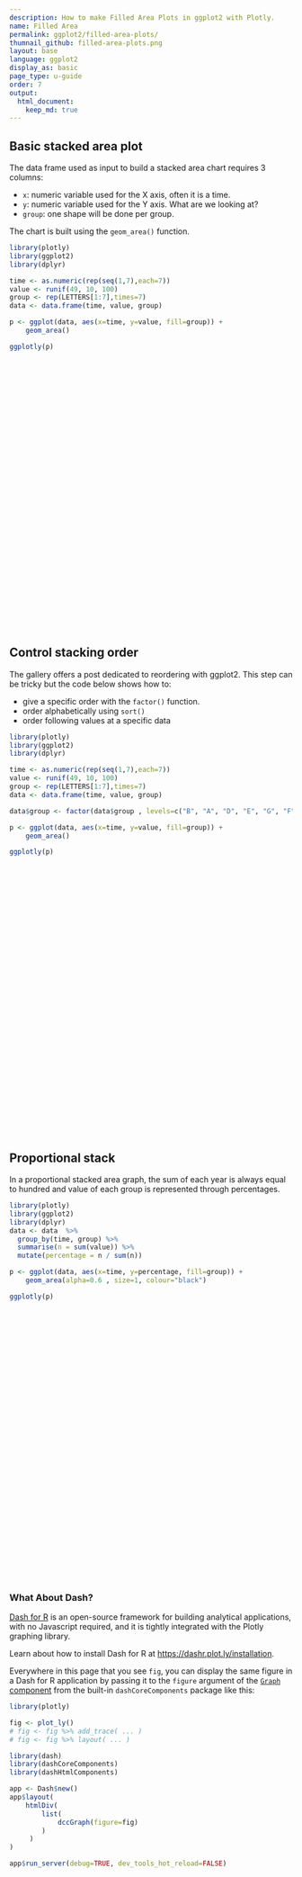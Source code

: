 ```yaml
---
description: How to make Filled Area Plots in ggplot2 with Plotly.
name: Filled Area
permalink: ggplot2/filled-area-plots/
thumnail_github: filled-area-plots.png
layout: base
language: ggplot2
display_as: basic
page_type: u-guide
order: 7
output:
  html_document:
    keep_md: true
---
```




## Basic stacked area plot

The data frame used as input to build a stacked area chart requires 3 columns:
* `x`: numeric variable used for the X axis, often it is a time.
* `y`: numeric variable used for the Y axis. What are we looking at?
* `group`: one shape will be done per group.

The chart is built using the `geom_area()` function.


``` r
library(plotly)
library(ggplot2)
library(dplyr)

time <- as.numeric(rep(seq(1,7),each=7))
value <- runif(49, 10, 100)
group <- rep(LETTERS[1:7],times=7)
data <- data.frame(time, value, group)

p <- ggplot(data, aes(x=time, y=value, fill=group)) + 
    geom_area()

ggplotly(p)
```

<div class="plotly html-widget html-fill-item" id="htmlwidget-7571e97ca558e3fb4d32" style="width:672px;height:480px;"></div>
<script type="application/json" data-for="htmlwidget-7571e97ca558e3fb4d32">{"x":{"data":[{"x":[0.99399999999999999,1,1.006,1.994,2,2.0059999999999998,2.9940000000000002,3,3.0059999999999998,3.9940000000000002,4,4.0060000000000002,4.9939999999999998,5,5.0060000000000002,5.9939999999999998,6,6.0060000000000002,6.9939999999999998,7,7.0060000000000002,7.0060000000000002,7,6.9939999999999998,6.0060000000000002,6,5.9939999999999998,5.0060000000000002,5,4.9939999999999998,4.0060000000000002,4,3.9940000000000002,3.0059999999999998,3,2.9940000000000002,2.0059999999999998,2,1.994,1.006,1,0.99399999999999999,0.99399999999999999],"y":[0,424.17940251762047,423.79557355031835,360.59173693457154,360.20790796726942,360.06988145217764,337.34151530039964,337.20348878530785,337.19222455539273,335.33738136270546,335.32611713279039,335.77807722735218,410.20083946519526,410.65279955975711,410.07739727089177,315.32782037107279,314.75241808220744,314.83481149669734,328.4022604160383,328.48465383052826,0,0,381.78764979587868,381.56380862881895,344.70462978631724,344.48078861925751,345.40229504685385,497.14368679104837,498.06519321864471,497.5225759952375,408.17160654086155,407.6289893174544,407.30262848694343,353.56187839613762,353.23551756562665,353.82118340951388,450.26082570294852,450.84649154683575,451.02985737670679,481.2240973621374,481.40746319200844,0,0],"text":"time: 1<br />value: 57.22806","type":"scatter","mode":"lines","line":{"width":1.8897637795275593,"color":"transparent","dash":"solid"},"fill":"toself","fillcolor":"rgba(248,118,109,1)","hoveron":"points","name":"A","legendgroup":"A","showlegend":true,"xaxis":"x","yaxis":"y","hoverinfo":"text","frame":null},{"x":[0.99399999999999999,1,1.006,1.994,2,2.0059999999999998,2.9940000000000002,3,3.0059999999999998,3.9940000000000002,4,4.0060000000000002,4.9939999999999998,5,5.0060000000000002,5.9939999999999998,6,6.0060000000000002,6.9939999999999998,7,7.0060000000000002,7.0060000000000002,7,6.9939999999999998,6.0060000000000002,6,5.9939999999999998,5.0060000000000002,5,4.9939999999999998,4.0060000000000002,4,3.9940000000000002,3.0059999999999998,3,2.9940000000000002,2.0059999999999998,2,1.994,1.006,1,0.99399999999999999,0.99399999999999999],"y":[0,336.9164317054674,336.74516391385345,308.54306756142529,308.37179976981133,308.46584900646468,323.95262330872004,324.04667254537344,323.92571073705795,304.00733296777588,303.8863711594604,304.16954216199929,350.79836724673396,351.08153824927285,350.33050083971114,226.6596740652202,225.90863665565848,226.43150414397942,312.53035055415705,313.05321804247797,0,0,328.48465383052826,328.4022604160383,314.83481149669734,314.75241808220744,315.32782037107279,410.07739727089177,410.65279955975711,410.20083946519526,335.77807722735218,335.32611713279039,335.33738136270546,337.19222455539273,337.20348878530785,337.34151530039964,360.06988145217764,360.20790796726942,360.59173693457154,423.79557355031835,424.17940251762047,0,0],"text":"time: 1<br />value: 87.26297","type":"scatter","mode":"lines","line":{"width":1.8897637795275593,"color":"transparent","dash":"solid"},"fill":"toself","fillcolor":"rgba(196,154,0,1)","hoveron":"points","name":"B","legendgroup":"B","showlegend":true,"xaxis":"x","yaxis":"y","hoverinfo":"text","frame":null},{"x":[0.99399999999999999,1,1.006,1.994,2,2.0059999999999998,2.9940000000000002,3,3.0059999999999998,3.9940000000000002,4,4.0060000000000002,4.9939999999999998,5,5.0060000000000002,5.9939999999999998,6,6.0060000000000002,6.9939999999999998,7,7.0060000000000002,7.0060000000000002,7,6.9939999999999998,6.0060000000000002,6,5.9939999999999998,5.0060000000000002,5,4.9939999999999998,4.0060000000000002,4,3.9940000000000002,3.0059999999999998,3,2.9940000000000002,2.0059999999999998,2,1.994,1.006,1,0.99399999999999999,0.99399999999999999],"y":[0,304.46460698731244,304.0292350306222,232.33798616230024,231.90261420561001,232.06307901958468,258.486285054083,258.64674986805767,258.73015960976483,272.46496374420821,272.54837348591536,272.66839345627466,292.43168190876952,292.55170187912881,291.72557282370974,155.68965503138028,154.86352597596124,155.49239459069449,259.04609315009782,259.6749617648311,0,0,313.05321804247797,312.53035055415705,226.43150414397942,225.90863665565848,226.6596740652202,350.33050083971114,351.08153824927285,350.79836724673396,304.16954216199929,303.8863711594604,304.00733296777588,323.92571073705795,324.04667254537344,323.95262330872004,308.46584900646468,308.37179976981133,308.54306756142529,336.74516391385345,336.9164317054674,0,0],"text":"time: 1<br />value: 32.45182","type":"scatter","mode":"lines","line":{"width":1.8897637795275593,"color":"transparent","dash":"solid"},"fill":"toself","fillcolor":"rgba(83,180,0,1)","hoveron":"points","name":"C","legendgroup":"C","showlegend":true,"xaxis":"x","yaxis":"y","hoverinfo":"text","frame":null},{"x":[0.99399999999999999,1,1.006,1.994,2,2.0059999999999998,2.9940000000000002,3,3.0059999999999998,3.9940000000000002,4,4.0060000000000002,4.9939999999999998,5,5.0060000000000002,5.9939999999999998,6,6.0060000000000002,6.9939999999999998,7,7.0060000000000002,7.0060000000000002,7,6.9939999999999998,6.0060000000000002,6,5.9939999999999998,5.0060000000000002,5,4.9939999999999998,4.0060000000000002,4,3.9940000000000002,3.0059999999999998,3,2.9940000000000002,2.0059999999999998,2,1.994,1.006,1,0.99399999999999999,0.99399999999999999],"y":[0,225.61741183279082,225.18598505448551,154.14437556020917,153.71294878190383,153.95179855355991,193.28239428626375,193.52124405791983,193.49248913342132,188.75751156600191,188.72875664150342,188.84250833842904,207.57362109884619,207.68737279577181,207.27820978991218,139.90270149169959,139.49353848583996,140.13942133965904,246.49479793519708,247.14068078901619,0,0,259.6749617648311,259.04609315009782,155.49239459069449,154.86352597596124,155.68965503138028,291.72557282370974,292.55170187912881,292.43168190876952,272.66839345627466,272.54837348591536,272.46496374420821,258.73015960976483,258.64674986805767,258.486285054083,232.06307901958468,231.90261420561001,232.33798616230024,304.0292350306222,304.46460698731244,0,0],"text":"time: 1<br />value: 78.84720","type":"scatter","mode":"lines","line":{"width":1.8897637795275593,"color":"transparent","dash":"solid"},"fill":"toself","fillcolor":"rgba(0,192,148,1)","hoveron":"points","name":"D","legendgroup":"D","showlegend":true,"xaxis":"x","yaxis":"y","hoverinfo":"text","frame":null},{"x":[0.99399999999999999,1,1.006,1.994,2,2.0059999999999998,2.9940000000000002,3,3.0059999999999998,3.9940000000000002,4,4.0060000000000002,4.9939999999999998,5,5.0060000000000002,5.9939999999999998,6,6.0060000000000002,6.9939999999999998,7,7.0060000000000002,7.0060000000000002,7,6.9939999999999998,6.0060000000000002,6,5.9939999999999998,5.0060000000000002,5,4.9939999999999998,4.0060000000000002,4,3.9940000000000002,3.0059999999999998,3,2.9940000000000002,2.0059999999999998,2,1.994,1.006,1,0.99399999999999999,0.99399999999999999],"y":[0,192.88298496278003,192.57597285376397,142.02131223578471,141.71430012676865,141.55776642454322,115.78188345809001,115.62534975586459,115.74009886942804,134.63545290287584,134.75020201643929,134.69018779898528,124.80784665822517,124.74783244077116,124.41123359686694,68.984623967306703,68.648025123402476,69.124516378911224,147.58674311934968,148.06323437485844,0,0,247.14068078901619,246.49479793519708,140.13942133965904,139.49353848583996,139.90270149169959,207.27820978991218,207.68737279577181,207.57362109884619,188.84250833842904,188.72875664150342,188.75751156600191,193.49248913342132,193.52124405791983,193.28239428626375,153.95179855355991,153.71294878190383,154.14437556020917,225.18598505448551,225.61741183279082,0,0],"text":"time: 1<br />value: 32.73443","type":"scatter","mode":"lines","line":{"width":1.8897637795275593,"color":"transparent","dash":"solid"},"fill":"toself","fillcolor":"rgba(0,182,235,1)","hoveron":"points","name":"E","legendgroup":"E","showlegend":true,"xaxis":"x","yaxis":"y","hoverinfo":"text","frame":null},{"x":[0.99399999999999999,1,1.006,1.994,2,2.0059999999999998,2.9940000000000002,3,3.0059999999999998,3.9940000000000002,4,4.0060000000000002,4.9939999999999998,5,5.0060000000000002,5.9939999999999998,6,6.0060000000000002,6.9939999999999998,7,7.0060000000000002,7.0060000000000002,7,6.9939999999999998,6.0060000000000002,6,5.9939999999999998,5.0060000000000002,5,4.9939999999999998,4.0060000000000002,4,3.9940000000000002,3.0059999999999998,3,2.9940000000000002,2.0059999999999998,2,1.994,1.006,1,0.99399999999999999,0.99399999999999999],"y":[0,97.592646079137921,97.393996677971444,64.683061952558347,64.48441255139187,64.48626387596596,64.791115322499536,64.792966647073627,64.626324513582517,37.185919865379105,37.019277731887996,37.113459081584594,52.621987998289981,52.716169347986579,52.625856510549781,37.754342612624171,37.664029775187373,38.006113252765509,94.335859227296879,94.677942704875022,0,0,148.06323437485844,147.58674311934968,69.124516378911224,68.648025123402476,68.984623967306703,124.41123359686694,124.74783244077116,124.80784665822517,134.69018779898528,134.75020201643929,134.63545290287584,115.74009886942804,115.62534975586459,115.78188345809001,141.55776642454322,141.71430012676865,142.02131223578471,192.57597285376397,192.88298496278003,0,0],"text":"time: 1<br />value: 95.29034","type":"scatter","mode":"lines","line":{"width":1.8897637795275593,"color":"transparent","dash":"solid"},"fill":"toself","fillcolor":"rgba(165,138,255,1)","hoveron":"points","name":"F","legendgroup":"F","showlegend":true,"xaxis":"x","yaxis":"y","hoverinfo":"text","frame":null},{"x":[0.99399999999999999,1,1.006,1.994,2,2.0059999999999998,2.9940000000000002,3,3.0059999999999998,3.9940000000000002,4,4.0060000000000002,4.9939999999999998,5,5.0060000000000002,5.9939999999999998,6,6.0060000000000002,6.9939999999999998,7,7.0060000000000002,7.0060000000000002,7.0060000000000002,7,6.9939999999999998,6.0060000000000002,6,5.9939999999999998,5.0060000000000002,5,4.9939999999999998,4.0060000000000002,4,3.9940000000000002,3.0059999999999998,3,2.9940000000000002,2.0059999999999998,2,1.994,1.006,1,0.99399999999999999,0.99399999999999999],"y":[0,0,0,0,0,0,0,0,0,0,0,0,0,0,0,0,0,0,0,0,0,0,0,94.677942704875022,94.335859227296879,38.006113252765509,37.664029775187373,37.754342612624171,52.625856510549781,52.716169347986579,52.621987998289981,37.113459081584594,37.019277731887996,37.185919865379105,64.626324513582517,64.792966647073627,64.791115322499536,64.48626387596596,64.48441255139187,64.683061952558347,97.393996677971444,97.592646079137921,0,0],"text":"time: 1<br />value: 97.59265","type":"scatter","mode":"lines","line":{"width":1.8897637795275593,"color":"transparent","dash":"solid"},"fill":"toself","fillcolor":"rgba(251,97,215,1)","hoveron":"points","name":"G","legendgroup":"G","showlegend":true,"xaxis":"x","yaxis":"y","hoverinfo":"text","frame":null}],"layout":{"margin":{"t":26.228310502283104,"r":7.3059360730593621,"b":40.182648401826491,"l":43.105022831050235},"plot_bgcolor":"rgba(235,235,235,1)","paper_bgcolor":"rgba(255,255,255,1)","font":{"color":"rgba(0,0,0,1)","family":"","size":14.611872146118724},"xaxis":{"domain":[0,1],"automargin":true,"type":"linear","autorange":false,"range":[0.69340000000000002,7.3066000000000004],"tickmode":"array","ticktext":["2","4","6"],"tickvals":[2,4,6],"categoryorder":"array","categoryarray":["2","4","6"],"nticks":null,"ticks":"outside","tickcolor":"rgba(51,51,51,1)","ticklen":3.6529680365296811,"tickwidth":0.66417600664176002,"showticklabels":true,"tickfont":{"color":"rgba(77,77,77,1)","family":"","size":11.68949771689498},"tickangle":-0,"showline":false,"linecolor":null,"linewidth":0,"showgrid":true,"gridcolor":"rgba(255,255,255,1)","gridwidth":0.66417600664176002,"zeroline":false,"anchor":"y","title":{"text":"time","font":{"color":"rgba(0,0,0,1)","family":"","size":14.611872146118724}},"hoverformat":".2f"},"yaxis":{"domain":[0,1],"automargin":true,"type":"linear","autorange":false,"range":[-24.903259660932235,522.96845287957694],"tickmode":"array","ticktext":["0","100","200","300","400","500"],"tickvals":[0,100,200,300,400,500],"categoryorder":"array","categoryarray":["0","100","200","300","400","500"],"nticks":null,"ticks":"outside","tickcolor":"rgba(51,51,51,1)","ticklen":3.6529680365296811,"tickwidth":0.66417600664176002,"showticklabels":true,"tickfont":{"color":"rgba(77,77,77,1)","family":"","size":11.68949771689498},"tickangle":-0,"showline":false,"linecolor":null,"linewidth":0,"showgrid":true,"gridcolor":"rgba(255,255,255,1)","gridwidth":0.66417600664176002,"zeroline":false,"anchor":"x","title":{"text":"value","font":{"color":"rgba(0,0,0,1)","family":"","size":14.611872146118724}},"hoverformat":".2f"},"shapes":[{"type":"rect","fillcolor":null,"line":{"color":null,"width":0,"linetype":[]},"yref":"paper","xref":"paper","x0":0,"x1":1,"y0":0,"y1":1}],"showlegend":true,"legend":{"bgcolor":"rgba(255,255,255,1)","bordercolor":"transparent","borderwidth":1.8897637795275593,"font":{"color":"rgba(0,0,0,1)","family":"","size":11.68949771689498},"title":{"text":"group","font":{"color":"rgba(0,0,0,1)","family":"","size":14.611872146118724}}},"hovermode":"closest","barmode":"relative"},"config":{"doubleClick":"reset","modeBarButtonsToAdd":["hoverclosest","hovercompare"],"showSendToCloud":false},"source":"A","attrs":{"3c704b6ba4dd":{"x":{},"y":{},"fill":{},"type":"scatter"}},"cur_data":"3c704b6ba4dd","visdat":{"3c704b6ba4dd":["function (y) ","x"]},"highlight":{"on":"plotly_click","persistent":false,"dynamic":false,"selectize":false,"opacityDim":0.20000000000000001,"selected":{"opacity":1},"debounce":0},"shinyEvents":["plotly_hover","plotly_click","plotly_selected","plotly_relayout","plotly_brushed","plotly_brushing","plotly_clickannotation","plotly_doubleclick","plotly_deselect","plotly_afterplot","plotly_sunburstclick"],"base_url":"https://plot.ly"},"evals":[],"jsHooks":[]}</script>




## Control stacking order

The gallery offers a post dedicated to reordering with ggplot2. This step can be tricky but the code below shows how to:

* give a specific order with the `factor()` function.
* order alphabetically using `sort()`
* order following values at a specific data


``` r
library(plotly)
library(ggplot2)
library(dplyr)

time <- as.numeric(rep(seq(1,7),each=7))
value <- runif(49, 10, 100)
group <- rep(LETTERS[1:7],times=7)
data <- data.frame(time, value, group)

data$group <- factor(data$group , levels=c("B", "A", "D", "E", "G", "F", "C") )

p <- ggplot(data, aes(x=time, y=value, fill=group)) + 
    geom_area()

ggplotly(p)
```

<div class="plotly html-widget html-fill-item" id="htmlwidget-6bfb2905ea26b5d09d2a" style="width:672px;height:480px;"></div>
<script type="application/json" data-for="htmlwidget-6bfb2905ea26b5d09d2a">{"x":{"data":[{"x":[0.99399999999999999,1,1.006,1.994,2,2.0059999999999998,2.9940000000000002,3,3.0059999999999998,3.9940000000000002,4,4.0060000000000002,4.9939999999999998,5,5.0060000000000002,5.9939999999999998,6,6.0060000000000002,6.9939999999999998,7,7.0060000000000002,7.0060000000000002,7,6.9939999999999998,6.0060000000000002,6,5.9939999999999998,5.0060000000000002,5,4.9939999999999998,4.0060000000000002,4,3.9940000000000002,3.0059999999999998,3,2.9940000000000002,2.0059999999999998,2,1.994,1.006,1,0.99399999999999999,0.99399999999999999],"y":[0,342.21308790380135,342.58228111904111,403.3760972285271,403.74529044376686,404.34958139420951,503.85615790043494,504.46044885087758,503.47852472292732,341.78835165377239,340.80642752582207,340.04297510451636,214.32780972951093,213.56435730820522,214.47640313508458,364.65994929454752,365.57199512142688,365.38278516400607,334.2262121753767,334.03700221795589,0,0,363.57545917620882,363.73999242441266,390.83313396197281,390.99766721017659,390.45038029410875,300.33046811494046,299.78318119887263,300.32475863122386,389.50450915838587,390.0460865907371,391.0818718062946,561.6411706347717,562.67695585032925,562.19955517923927,483.58757800641933,483.11017733532935,482.58096231756736,395.43688939275222,394.90767437499017,0,0],"text":"time: 1<br />value: 52.69459","type":"scatter","mode":"lines","line":{"width":1.8897637795275593,"color":"transparent","dash":"solid"},"fill":"toself","fillcolor":"rgba(248,118,109,1)","hoveron":"points","name":"B","legendgroup":"B","showlegend":true,"xaxis":"x","yaxis":"y","hoverinfo":"text","frame":null},{"x":[0.99399999999999999,1,1.006,1.994,2,2.0059999999999998,2.9940000000000002,3,3.0059999999999998,3.9940000000000002,4,4.0060000000000002,4.9939999999999998,5,5.0060000000000002,5.9939999999999998,6,6.0060000000000002,6.9939999999999998,7,7.0060000000000002,7.0060000000000002,7,6.9939999999999998,6.0060000000000002,6,5.9939999999999998,5.0060000000000002,5,4.9939999999999998,4.0060000000000002,4,3.9940000000000002,3.0059999999999998,3,2.9940000000000002,2.0059999999999998,2,1.994,1.006,1,0.99399999999999999,0.99399999999999999],"y":[0,259.62944334605709,260.08401808671653,334.9373253819719,335.39190012263134,335.97312650118488,431.68173683633563,432.26296321488917,431.50927102630033,307.40129063866101,306.64759845007211,305.87151778442313,178.07690150756858,177.30082084191963,178.31596976036209,345.47715833054849,346.49230724899098,345.87508813893885,244.2396746836929,243.62245557364076,0,0,334.03700221795589,334.2262121753767,365.38278516400607,365.57199512142688,364.65994929454752,214.47640313508458,213.56435730820522,214.32780972951093,340.04297510451636,340.80642752582207,341.78835165377239,503.47852472292732,504.46044885087758,503.85615790043494,404.34958139420951,403.74529044376686,403.3760972285271,342.58228111904111,342.21308790380135,0,0],"text":"time: 1<br />value: 82.58364","type":"scatter","mode":"lines","line":{"width":1.8897637795275593,"color":"transparent","dash":"solid"},"fill":"toself","fillcolor":"rgba(196,154,0,1)","hoveron":"points","name":"A","legendgroup":"A","showlegend":true,"xaxis":"x","yaxis":"y","hoverinfo":"text","frame":null},{"x":[0.99399999999999999,1,1.006,1.994,2,2.0059999999999998,2.9940000000000002,3,3.0059999999999998,3.9940000000000002,4,4.0060000000000002,4.9939999999999998,5,5.0060000000000002,5.9939999999999998,6,6.0060000000000002,6.9939999999999998,7,7.0060000000000002,7.0060000000000002,7,6.9939999999999998,6.0060000000000002,6,5.9939999999999998,5.0060000000000002,5,4.9939999999999998,4.0060000000000002,4,3.9940000000000002,3.0059999999999998,3,2.9940000000000002,2.0059999999999998,2,1.994,1.006,1,0.99399999999999999,0.99399999999999999],"y":[0,230.12235507369041,230.16574540248604,237.31068621083631,237.35407653963193,237.94712475395758,335.60239737958648,336.19544559391215,335.71189558771442,256.08732790048231,255.60377789428458,255.05203214138277,164.19789816355799,163.64615241065621,164.25446079530289,264.42257480045311,265.03088318509981,264.64996578745075,201.92556764124427,201.54465024359524,0,0,243.62245557364076,244.2396746836929,345.87508813893885,346.49230724899098,345.47715833054849,178.31596976036209,177.30082084191963,178.07690150756858,305.87151778442313,306.64759845007211,307.40129063866101,431.50927102630033,432.26296321488917,431.68173683633563,335.97312650118488,335.39190012263134,334.9373253819719,260.08401808671653,259.62944334605709,0,0],"text":"time: 1<br />value: 29.50709","type":"scatter","mode":"lines","line":{"width":1.8897637795275593,"color":"transparent","dash":"solid"},"fill":"toself","fillcolor":"rgba(83,180,0,1)","hoveron":"points","name":"D","legendgroup":"D","showlegend":true,"xaxis":"x","yaxis":"y","hoverinfo":"text","frame":null},{"x":[0.99399999999999999,1,1.006,1.994,2,2.0059999999999998,2.9940000000000002,3,3.0059999999999998,3.9940000000000002,4,4.0060000000000002,4.9939999999999998,5,5.0060000000000002,5.9939999999999998,6,6.0060000000000002,6.9939999999999998,7,7.0060000000000002,7.0060000000000002,7,6.9939999999999998,6.0060000000000002,6,5.9939999999999998,5.0060000000000002,5,4.9939999999999998,4.0060000000000002,4,3.9940000000000002,3.0059999999999998,3,2.9940000000000002,2.0059999999999998,2,1.994,1.006,1,0.99399999999999999,0.99399999999999999],"y":[0,166.45692181074992,166.68101737871299,203.58208756996785,203.80618313793093,204.09414692188145,251.51218334573787,251.80014712968841,251.46243932101876,195.85322016008197,195.51551235141233,195.1159894842468,129.32789069099354,128.92836782382801,129.33402765403503,196.13267969478852,196.53833952499554,196.45684336574749,183.03714247623458,182.95564631698653,0,0,201.54465024359524,201.92556764124427,264.64996578745075,265.03088318509981,264.42257480045311,164.25446079530289,163.64615241065621,164.19789816355799,255.05203214138277,255.60377789428458,256.08732790048231,335.71189558771442,336.19544559391215,335.60239737958648,237.94712475395758,237.35407653963193,237.31068621083631,230.16574540248604,230.12235507369041,0,0],"text":"time: 1<br />value: 63.66543","type":"scatter","mode":"lines","line":{"width":1.8897637795275593,"color":"transparent","dash":"solid"},"fill":"toself","fillcolor":"rgba(0,192,148,1)","hoveron":"points","name":"E","legendgroup":"E","showlegend":true,"xaxis":"x","yaxis":"y","hoverinfo":"text","frame":null},{"x":[0.99399999999999999,1,1.006,1.994,2,2.0059999999999998,2.9940000000000002,3,3.0059999999999998,3.9940000000000002,4,4.0060000000000002,4.9939999999999998,5,5.0060000000000002,5.9939999999999998,6,6.0060000000000002,6.9939999999999998,7,7.0060000000000002,7.0060000000000002,7,6.9939999999999998,6.0060000000000002,6,5.9939999999999998,5.0060000000000002,5,4.9939999999999998,4.0060000000000002,4,3.9940000000000002,3.0059999999999998,3,2.9940000000000002,2.0059999999999998,2,1.994,1.006,1,0.99399999999999999,0.99399999999999999],"y":[0,121.34030823828653,121.43755749567876,137.45126854626929,137.54851780366153,137.72467709962277,166.73224116791039,166.90840046387166,166.65327655020172,124.64287209921515,124.38774818554521,124.0590449289698,69.932575346222166,69.603872089646757,69.891456879852342,117.24708566703833,117.53467045724392,117.33753619232215,84.876093901870775,84.678959636949003,0,0,182.95564631698653,183.03714247623458,196.45684336574749,196.53833952499554,196.13267969478852,129.33402765403503,128.92836782382801,129.32789069099354,195.1159894842468,195.51551235141233,195.85322016008197,251.46243932101876,251.80014712968841,251.51218334573787,204.09414692188145,203.80618313793093,203.58208756996785,166.68101737871299,166.45692181074992,0,0],"text":"time: 1<br />value: 45.11661","type":"scatter","mode":"lines","line":{"width":1.8897637795275593,"color":"transparent","dash":"solid"},"fill":"toself","fillcolor":"rgba(0,182,235,1)","hoveron":"points","name":"G","legendgroup":"G","showlegend":true,"xaxis":"x","yaxis":"y","hoverinfo":"text","frame":null},{"x":[0.99399999999999999,1,1.006,1.994,2,2.0059999999999998,2.9940000000000002,3,3.0059999999999998,3.9940000000000002,4,4.0060000000000002,4.9939999999999998,5,5.0060000000000002,5.9939999999999998,6,6.0060000000000002,6.9939999999999998,7,7.0060000000000002,7.0060000000000002,7,6.9939999999999998,6.0060000000000002,6,5.9939999999999998,5.0060000000000002,5,4.9939999999999998,4.0060000000000002,4,3.9940000000000002,3.0059999999999998,3,2.9940000000000002,2.0059999999999998,2,1.994,1.006,1,0.99399999999999999,0.99399999999999999],"y":[0,47.585912900976837,47.839641700633798,89.620317377480688,89.874046177137643,89.837153246463274,83.762117328750904,83.725224398076534,83.798643809743226,95.88837359752506,95.961793009191751,95.582802130966428,33.175637516533037,32.79664663830772,32.825478320587429,37.573095335979012,37.601927018258721,37.581019245674831,34.138206026861447,34.117298254277557,0,0,84.678959636949003,84.876093901870775,117.33753619232215,117.53467045724392,117.24708566703833,69.891456879852342,69.603872089646757,69.932575346222166,124.0590449289698,124.38774818554521,124.64287209921515,166.65327655020172,166.90840046387166,166.73224116791039,137.72467709962277,137.54851780366153,137.45126854626929,121.43755749567876,121.34030823828653,0,0],"text":"time: 1<br />value: 73.75440","type":"scatter","mode":"lines","line":{"width":1.8897637795275593,"color":"transparent","dash":"solid"},"fill":"toself","fillcolor":"rgba(165,138,255,1)","hoveron":"points","name":"F","legendgroup":"F","showlegend":true,"xaxis":"x","yaxis":"y","hoverinfo":"text","frame":null},{"x":[0.99399999999999999,1,1.006,1.994,2,2.0059999999999998,2.9940000000000002,3,3.0059999999999998,3.9940000000000002,4,4.0060000000000002,4.9939999999999998,5,5.0060000000000002,5.9939999999999998,6,6.0060000000000002,6.9939999999999998,7,7.0060000000000002,7.0060000000000002,7.0060000000000002,7,6.9939999999999998,6.0060000000000002,6,5.9939999999999998,5.0060000000000002,5,4.9939999999999998,4.0060000000000002,4,3.9940000000000002,3.0059999999999998,3,2.9940000000000002,2.0059999999999998,2,1.994,1.006,1,0.99399999999999999,0.99399999999999999],"y":[0,0,0,0,0,0,0,0,0,0,0,0,0,0,0,0,0,0,0,0,0,0,0,34.117298254277557,34.138206026861447,37.581019245674831,37.601927018258721,37.573095335979012,32.825478320587429,32.79664663830772,33.175637516533037,95.582802130966428,95.961793009191751,95.88837359752506,83.798643809743226,83.725224398076534,83.762117328750904,89.837153246463274,89.874046177137643,89.620317377480688,47.839641700633798,47.585912900976837,0,0],"text":"time: 1<br />value: 47.58591","type":"scatter","mode":"lines","line":{"width":1.8897637795275593,"color":"transparent","dash":"solid"},"fill":"toself","fillcolor":"rgba(251,97,215,1)","hoveron":"points","name":"C","legendgroup":"C","showlegend":true,"xaxis":"x","yaxis":"y","hoverinfo":"text","frame":null}],"layout":{"margin":{"t":26.228310502283104,"r":7.3059360730593621,"b":40.182648401826491,"l":43.105022831050235},"plot_bgcolor":"rgba(235,235,235,1)","paper_bgcolor":"rgba(255,255,255,1)","font":{"color":"rgba(0,0,0,1)","family":"","size":14.611872146118724},"xaxis":{"domain":[0,1],"automargin":true,"type":"linear","autorange":false,"range":[0.69340000000000002,7.3066000000000004],"tickmode":"array","ticktext":["2","4","6"],"tickvals":[2,4,6],"categoryorder":"array","categoryarray":["2","4","6"],"nticks":null,"ticks":"outside","tickcolor":"rgba(51,51,51,1)","ticklen":3.6529680365296811,"tickwidth":0.66417600664176002,"showticklabels":true,"tickfont":{"color":"rgba(77,77,77,1)","family":"","size":11.68949771689498},"tickangle":-0,"showline":false,"linecolor":null,"linewidth":0,"showgrid":true,"gridcolor":"rgba(255,255,255,1)","gridwidth":0.66417600664176002,"zeroline":false,"anchor":"y","title":{"text":"time","font":{"color":"rgba(0,0,0,1)","family":"","size":14.611872146118724}},"hoverformat":".2f"},"yaxis":{"domain":[0,1],"automargin":true,"type":"linear","autorange":false,"range":[-28.133847792516463,590.81080364284571],"tickmode":"array","ticktext":["0","200","400"],"tickvals":[0,200,399.99999999999994],"categoryorder":"array","categoryarray":["0","200","400"],"nticks":null,"ticks":"outside","tickcolor":"rgba(51,51,51,1)","ticklen":3.6529680365296811,"tickwidth":0.66417600664176002,"showticklabels":true,"tickfont":{"color":"rgba(77,77,77,1)","family":"","size":11.68949771689498},"tickangle":-0,"showline":false,"linecolor":null,"linewidth":0,"showgrid":true,"gridcolor":"rgba(255,255,255,1)","gridwidth":0.66417600664176002,"zeroline":false,"anchor":"x","title":{"text":"value","font":{"color":"rgba(0,0,0,1)","family":"","size":14.611872146118724}},"hoverformat":".2f"},"shapes":[{"type":"rect","fillcolor":null,"line":{"color":null,"width":0,"linetype":[]},"yref":"paper","xref":"paper","x0":0,"x1":1,"y0":0,"y1":1}],"showlegend":true,"legend":{"bgcolor":"rgba(255,255,255,1)","bordercolor":"transparent","borderwidth":1.8897637795275593,"font":{"color":"rgba(0,0,0,1)","family":"","size":11.68949771689498},"title":{"text":"group","font":{"color":"rgba(0,0,0,1)","family":"","size":14.611872146118724}}},"hovermode":"closest","barmode":"relative"},"config":{"doubleClick":"reset","modeBarButtonsToAdd":["hoverclosest","hovercompare"],"showSendToCloud":false},"source":"A","attrs":{"3c7079f98e8":{"x":{},"y":{},"fill":{},"type":"scatter"}},"cur_data":"3c7079f98e8","visdat":{"3c7079f98e8":["function (y) ","x"]},"highlight":{"on":"plotly_click","persistent":false,"dynamic":false,"selectize":false,"opacityDim":0.20000000000000001,"selected":{"opacity":1},"debounce":0},"shinyEvents":["plotly_hover","plotly_click","plotly_selected","plotly_relayout","plotly_brushed","plotly_brushing","plotly_clickannotation","plotly_doubleclick","plotly_deselect","plotly_afterplot","plotly_sunburstclick"],"base_url":"https://plot.ly"},"evals":[],"jsHooks":[]}</script>



## Proportional stack
In a proportional stacked area graph, the sum of each year is always equal to hundred and value of each group is represented through percentages.


``` r
library(plotly)
library(ggplot2)
library(dplyr)
data <- data  %>%
  group_by(time, group) %>%
  summarise(n = sum(value)) %>%
  mutate(percentage = n / sum(n))

p <- ggplot(data, aes(x=time, y=percentage, fill=group)) + 
    geom_area(alpha=0.6 , size=1, colour="black")

ggplotly(p)
```

<div class="plotly html-widget html-fill-item" id="htmlwidget-06b79d83bf7969dfb4cc" style="width:672px;height:480px;"></div>
<script type="application/json" data-for="htmlwidget-06b79d83bf7969dfb4cc">{"x":{"data":[{"x":[0.99399999999999999,1,1.006,1.994,2,2.0059999999999998,2.9940000000000002,3,3.0059999999999998,3.9940000000000002,4,4.0060000000000002,4.9939999999999998,5,5.0060000000000002,5.9939999999999998,6,6.0060000000000002,6.9939999999999998,7,7.0060000000000002,7.0060000000000002,7,6.9939999999999998,6.0060000000000002,6,5.9939999999999998,5.0060000000000002,5,4.9939999999999998,4.0060000000000002,4,3.9940000000000002,3.0059999999999998,3,2.9940000000000002,2.0059999999999998,2,1.994,1.006,1,0.99399999999999999,0.99399999999999999],"y":[0,0.86656479503826533,0.86637973189459172,0.83590600090302258,0.83572093775934908,0.83608583134842829,0.89617164235013713,0.89653653593921634,0.89639987301488544,0.87389604480839878,0.87375938188406788,0.87279120195612314,0.71336424048789038,0.71239606055994564,0.71373151810270363,0.9336368601435201,0.93497231768627809,0.93487501759597114,0.91885293605874852,0.91875563596844156,0,0,1,1,1,1,1,1,1,1,1,1,1,1,1,1,1,1,1,1,1,0,0],"text":"time: 1<br />percentage: 0.13343520","type":"scatter","mode":"lines","line":{"width":3.7795275590551185,"color":"rgba(0,0,0,0.6)","dash":"solid"},"fill":"toself","fillcolor":"rgba(248,118,109,0.6)","hoveron":"points","name":"B","legendgroup":"B","showlegend":true,"xaxis":"x","yaxis":"y","hoverinfo":"text","frame":null},{"x":[0.99399999999999999,1,1.006,1.994,2,2.0059999999999998,2.9940000000000002,3,3.0059999999999998,3.9940000000000002,4,4.0060000000000002,4.9939999999999998,5,5.0060000000000002,5.9939999999999998,6,6.0060000000000002,6.9939999999999998,7,7.0060000000000002,7.0060000000000002,7,6.9939999999999998,6.0060000000000002,6,5.9939999999999998,5.0060000000000002,5,4.9939999999999998,4.0060000000000002,4,3.9940000000000002,3.0059999999999998,3,2.9940000000000002,2.0059999999999998,2,1.994,1.006,1,0.99399999999999999,0.99399999999999999],"y":[0,0.65744339802199514,0.65766414646841764,0.6940140573126663,0.69423480575908891,0.69467875181693417,0.76778186934211945,0.76822581539996482,0.76833355844535545,0.7860752465863643,0.78618298963175504,0.7850144727744548,0.59259869693901857,0.59143018008171833,0.59319864822642565,0.88440640272156246,0.88617487086626978,0.8848782655311902,0.67137058702141739,0.67007398168633769,0,0,0.91875563596844156,0.91885293605874852,0.93487501759597114,0.93497231768627809,0.9336368601435201,0.71373151810270363,0.71239606055994564,0.71336424048789038,0.87279120195612314,0.87375938188406788,0.87389604480839878,0.89639987301488544,0.89653653593921634,0.89617164235013713,0.83608583134842829,0.83572093775934908,0.83590600090302258,0.86637973189459172,0.86656479503826533,0,0],"text":"time: 1<br />percentage: 0.20912140","type":"scatter","mode":"lines","line":{"width":3.7795275590551185,"color":"rgba(0,0,0,0.6)","dash":"solid"},"fill":"toself","fillcolor":"rgba(196,154,0,0.6)","hoveron":"points","name":"A","legendgroup":"A","showlegend":true,"xaxis":"x","yaxis":"y","hoverinfo":"text","frame":null},{"x":[0.99399999999999999,1,1.006,1.994,2,2.0059999999999998,2.9940000000000002,3,3.0059999999999998,3.9940000000000002,4,4.0060000000000002,4.9939999999999998,5,5.0060000000000002,5.9939999999999998,6,6.0060000000000002,6.9939999999999998,7,7.0060000000000002,7.0060000000000002,7,6.9939999999999998,6.0060000000000002,6,5.9939999999999998,5.0060000000000002,5,4.9939999999999998,4.0060000000000002,4,3.9940000000000002,3.0059999999999998,3,2.9940000000000002,2.0059999999999998,2,1.994,1.006,1,0.99399999999999999,0.99399999999999999],"y":[0,0.58272444423345005,0.58217592298355347,0.49185275716725174,0.49130423591735517,0.49194136746977069,0.596855696434198,0.59749282798661363,0.59783977219675877,0.6549699188006648,0.65531686301080994,0.6546602520292707,0.54653831040247935,0.54588169942094011,0.54667340356342631,0.67704068569281006,0.67783238983529615,0.67709143929528426,0.55508158370666227,0.55434063316665039,0,0,0.67007398168633769,0.67137058702141739,0.8848782655311902,0.88617487086626978,0.88440640272156246,0.59319864822642565,0.59143018008171833,0.59259869693901857,0.7850144727744548,0.78618298963175504,0.7860752465863643,0.76833355844535545,0.76822581539996482,0.76778186934211945,0.69467875181693417,0.69423480575908891,0.6940140573126663,0.65766414646841764,0.65744339802199514,0,0],"text":"time: 1<br />percentage: 0.07471895","type":"scatter","mode":"lines","line":{"width":3.7795275590551185,"color":"rgba(0,0,0,0.6)","dash":"solid"},"fill":"toself","fillcolor":"rgba(83,180,0,0.6)","hoveron":"points","name":"D","legendgroup":"D","showlegend":true,"xaxis":"x","yaxis":"y","hoverinfo":"text","frame":null},{"x":[0.99399999999999999,1,1.006,1.994,2,2.0059999999999998,2.9940000000000002,3,3.0059999999999998,3.9940000000000002,4,4.0060000000000002,4.9939999999999998,5,5.0060000000000002,5.9939999999999998,6,6.0060000000000002,6.9939999999999998,7,7.0060000000000002,7.0060000000000002,7,6.9939999999999998,6.0060000000000002,6,5.9939999999999998,5.0060000000000002,5,4.9939999999999998,4.0060000000000002,4,3.9940000000000002,3.0059999999999998,3,2.9940000000000002,2.0059999999999998,2,1.994,1.006,1,0.99399999999999999,0.99399999999999999],"y":[0,0.42150845023256855,0.4215105759712397,0.42186061427242982,0.42186274001110097,0.42201658713041401,0.44735007944395405,0.4475039265632671,0.44782647855569491,0.50094003997548109,0.5012625919679089,0.50083544872671126,0.43049919500950035,0.43007205176830271,0.4305075710503557,0.50222307949508105,0.50265859877713404,0.50266192103862295,0.50320898676379133,0.50321230902528025,0,0,0.55434063316665039,0.55508158370666227,0.67709143929528426,0.67783238983529615,0.67704068569281006,0.54667340356342631,0.54588169942094011,0.54653831040247935,0.6546602520292707,0.65531686301080994,0.6549699188006648,0.59783977219675877,0.59749282798661363,0.596855696434198,0.49194136746977069,0.49130423591735517,0.49185275716725174,0.58217592298355347,0.58272444423345005,0,0],"text":"time: 1<br />percentage: 0.16121599","type":"scatter","mode":"lines","line":{"width":3.7795275590551185,"color":"rgba(0,0,0,0.6)","dash":"solid"},"fill":"toself","fillcolor":"rgba(0,192,148,0.6)","hoveron":"points","name":"E","legendgroup":"E","showlegend":true,"xaxis":"x","yaxis":"y","hoverinfo":"text","frame":null},{"x":[0.99399999999999999,1,1.006,1.994,2,2.0059999999999998,2.9940000000000002,3,3.0059999999999998,3.9940000000000002,4,4.0060000000000002,4.9939999999999998,5,5.0060000000000002,5.9939999999999998,6,6.0060000000000002,6.9939999999999998,7,7.0060000000000002,7.0060000000000002,7,6.9939999999999998,6.0060000000000002,6,5.9939999999999998,5.0060000000000002,5,4.9939999999999998,4.0060000000000002,4,3.9940000000000002,3.0059999999999998,3,2.9940000000000002,2.0059999999999998,2,1.994,1.006,1,0.99399999999999999,0.99399999999999999],"y":[0,0.30726247199507728,0.30712718472470196,0.28484988086956664,0.28471459359919127,0.2847861024063133,0.29656121931240115,0.29663272811952313,0.29676636330356598,0.31877162360928868,0.31890525879333148,0.31838491150523152,0.23270105806477415,0.23218071077667418,0.23259123835393442,0.30019144607611309,0.30060197365337327,0.30019579869834545,0.23331232277043601,0.23290614781540819,0,0,0.50321230902528025,0.50320898676379133,0.50266192103862295,0.50265859877713404,0.50222307949508105,0.4305075710503557,0.43007205176830271,0.43049919500950035,0.50083544872671126,0.5012625919679089,0.50094003997548109,0.44782647855569491,0.4475039265632671,0.44735007944395405,0.42201658713041401,0.42186274001110097,0.42186061427242982,0.4215105759712397,0.42150845023256855,0,0],"text":"time: 1<br />percentage: 0.11424598","type":"scatter","mode":"lines","line":{"width":3.7795275590551185,"color":"rgba(0,0,0,0.6)","dash":"solid"},"fill":"toself","fillcolor":"rgba(0,182,235,0.6)","hoveron":"points","name":"G","legendgroup":"G","showlegend":true,"xaxis":"x","yaxis":"y","hoverinfo":"text","frame":null},{"x":[0.99399999999999999,1,1.006,1.994,2,2.0059999999999998,2.9940000000000002,3,3.0059999999999998,3.9940000000000002,4,4.0060000000000002,4.9939999999999998,5,5.0060000000000002,5.9939999999999998,6,6.0060000000000002,6.9939999999999998,7,7.0060000000000002,7.0060000000000002,7,6.9939999999999998,6.0060000000000002,6,5.9939999999999998,5.0060000000000002,5,4.9939999999999998,4.0060000000000002,4,3.9940000000000002,3.0059999999999998,3,2.9940000000000002,2.0059999999999998,2,1.994,1.006,1,0.99399999999999999,0.99399999999999999],"y":[0,0.12049883045775139,0.12089203063830588,0.18563899370294468,0.18603219388349915,0.18580878891983094,0.14902143823579539,0.14879803327212718,0.1493814059105322,0.2454434337012299,0.24602680633963492,0.24520705283920322,0.11022097643478576,0.10940122293435406,0.10932183070714314,0.096248577293080395,0.096169185065869481,0.096155199676978248,0.093852272306222534,0.093838286917331301,0,0,0.23290614781540819,0.23331232277043601,0.30019579869834545,0.30060197365337327,0.30019144607611309,0.23259123835393442,0.23218071077667418,0.23270105806477415,0.31838491150523152,0.31890525879333148,0.31877162360928868,0.29676636330356598,0.29663272811952313,0.29656121931240115,0.2847861024063133,0.28471459359919127,0.28484988086956664,0.30712718472470196,0.30726247199507728,0,0],"text":"time: 1<br />percentage: 0.18676364","type":"scatter","mode":"lines","line":{"width":3.7795275590551185,"color":"rgba(0,0,0,0.6)","dash":"solid"},"fill":"toself","fillcolor":"rgba(165,138,255,0.6)","hoveron":"points","name":"F","legendgroup":"F","showlegend":true,"xaxis":"x","yaxis":"y","hoverinfo":"text","frame":null},{"x":[0.99399999999999999,1,1.006,1.994,2,2.0059999999999998,2.9940000000000002,3,3.0059999999999998,3.9940000000000002,4,4.0060000000000002,4.9939999999999998,5,5.0060000000000002,5.9939999999999998,6,6.0060000000000002,6.9939999999999998,7,7.0060000000000002,7.0060000000000002,7.0060000000000002,7,6.9939999999999998,6.0060000000000002,6,5.9939999999999998,5.0060000000000002,5,4.9939999999999998,4.0060000000000002,4,3.9940000000000002,3.0059999999999998,3,2.9940000000000002,2.0059999999999998,2,1.994,1.006,1,0.99399999999999999,0.99399999999999999],"y":[0,0,0,0,0,0,0,0,0,0,0,0,0,0,0,0,0,0,0,0,0,0,0,0.093838286917331301,0.093852272306222534,0.096155199676978248,0.096169185065869481,0.096248577293080395,0.10932183070714314,0.10940122293435406,0.11022097643478576,0.24520705283920322,0.24602680633963492,0.2454434337012299,0.1493814059105322,0.14879803327212718,0.14902143823579539,0.18580878891983094,0.18603219388349915,0.18563899370294468,0.12089203063830588,0.12049883045775139,0,0],"text":"time: 1<br />percentage: 0.12049883","type":"scatter","mode":"lines","line":{"width":3.7795275590551185,"color":"rgba(0,0,0,0.6)","dash":"solid"},"fill":"toself","fillcolor":"rgba(251,97,215,0.6)","hoveron":"points","name":"C","legendgroup":"C","showlegend":true,"xaxis":"x","yaxis":"y","hoverinfo":"text","frame":null}],"layout":{"margin":{"t":26.228310502283104,"r":7.3059360730593621,"b":40.182648401826491,"l":48.949771689497723},"plot_bgcolor":"rgba(235,235,235,1)","paper_bgcolor":"rgba(255,255,255,1)","font":{"color":"rgba(0,0,0,1)","family":"","size":14.611872146118724},"xaxis":{"domain":[0,1],"automargin":true,"type":"linear","autorange":false,"range":[0.69340000000000002,7.3066000000000004],"tickmode":"array","ticktext":["2","4","6"],"tickvals":[2,4,6],"categoryorder":"array","categoryarray":["2","4","6"],"nticks":null,"ticks":"outside","tickcolor":"rgba(51,51,51,1)","ticklen":3.6529680365296811,"tickwidth":0.66417600664176002,"showticklabels":true,"tickfont":{"color":"rgba(77,77,77,1)","family":"","size":11.68949771689498},"tickangle":-0,"showline":false,"linecolor":null,"linewidth":0,"showgrid":true,"gridcolor":"rgba(255,255,255,1)","gridwidth":0.66417600664176002,"zeroline":false,"anchor":"y","title":{"text":"time","font":{"color":"rgba(0,0,0,1)","family":"","size":14.611872146118724}},"hoverformat":".2f"},"yaxis":{"domain":[0,1],"automargin":true,"type":"linear","autorange":false,"range":[-0.050000000000000003,1.05],"tickmode":"array","ticktext":["0.00","0.25","0.50","0.75","1.00"],"tickvals":[0,0.25,0.5,0.75,1],"categoryorder":"array","categoryarray":["0.00","0.25","0.50","0.75","1.00"],"nticks":null,"ticks":"outside","tickcolor":"rgba(51,51,51,1)","ticklen":3.6529680365296811,"tickwidth":0.66417600664176002,"showticklabels":true,"tickfont":{"color":"rgba(77,77,77,1)","family":"","size":11.68949771689498},"tickangle":-0,"showline":false,"linecolor":null,"linewidth":0,"showgrid":true,"gridcolor":"rgba(255,255,255,1)","gridwidth":0.66417600664176002,"zeroline":false,"anchor":"x","title":{"text":"percentage","font":{"color":"rgba(0,0,0,1)","family":"","size":14.611872146118724}},"hoverformat":".2f"},"shapes":[{"type":"rect","fillcolor":null,"line":{"color":null,"width":0,"linetype":[]},"yref":"paper","xref":"paper","x0":0,"x1":1,"y0":0,"y1":1}],"showlegend":true,"legend":{"bgcolor":"rgba(255,255,255,1)","bordercolor":"transparent","borderwidth":1.8897637795275593,"font":{"color":"rgba(0,0,0,1)","family":"","size":11.68949771689498},"title":{"text":"group","font":{"color":"rgba(0,0,0,1)","family":"","size":14.611872146118724}}},"hovermode":"closest","barmode":"relative"},"config":{"doubleClick":"reset","modeBarButtonsToAdd":["hoverclosest","hovercompare"],"showSendToCloud":false},"source":"A","attrs":{"3c70329f2004":{"x":{},"y":{},"fill":{},"type":"scatter"}},"cur_data":"3c70329f2004","visdat":{"3c70329f2004":["function (y) ","x"]},"highlight":{"on":"plotly_click","persistent":false,"dynamic":false,"selectize":false,"opacityDim":0.20000000000000001,"selected":{"opacity":1},"debounce":0},"shinyEvents":["plotly_hover","plotly_click","plotly_selected","plotly_relayout","plotly_brushed","plotly_brushing","plotly_clickannotation","plotly_doubleclick","plotly_deselect","plotly_afterplot","plotly_sunburstclick"],"base_url":"https://plot.ly"},"evals":[],"jsHooks":[]}</script>



### What About Dash?

[Dash for R](https://dashr.plot.ly/) is an open-source framework for building analytical applications, with no Javascript required, and it is tightly integrated with the Plotly graphing library. 

Learn about how to install Dash for R at https://dashr.plot.ly/installation.

Everywhere in this page that you see `fig`, you can display the same figure in a Dash for R application by passing it to the `figure` argument of the [`Graph` component](https://dashr.plot.ly/dash-core-components/graph) from the built-in `dashCoreComponents` package like this:


``` r
library(plotly)

fig <- plot_ly() 
# fig <- fig %>% add_trace( ... )
# fig <- fig %>% layout( ... ) 

library(dash)
library(dashCoreComponents)
library(dashHtmlComponents)

app <- Dash$new()
app$layout(
    htmlDiv(
        list(
            dccGraph(figure=fig) 
        )
     )
)

app$run_server(debug=TRUE, dev_tools_hot_reload=FALSE)
```
